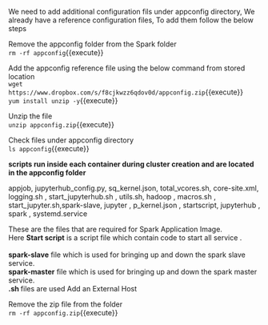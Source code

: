 

We need to add additional configuration fils under appconfig directory, We already have a reference configuration files, To add them follow the below steps<br>

Remove the appconfig folder from the Spark folder<br>
`rm -rf appconfig`{{execute}}

Add the appconfig reference file using the below command from stored location<br>
`wget https://www.dropbox.com/s/f8cjkwzz6qdov0d/appconfig.zip`{{execute}}
<br>`yum install unzip -y`{{execute}}

Unzip the file<br>
`unzip appconfig.zip`{{execute}}

Check files under appconfig directory<br>
`ls appconfig`{{execute}}

<strong>scripts run inside each container during cluster creation and are located in the appconfig folder</strong>

appjob,         jupyterhub_config.py,  sq_kernel.json,       total_vcores.sh,
core-site.xml,  logging.sh  ,          start_jupyterhub.sh , utils.sh,
hadoop ,        macros.sh  ,           start_jupyter.sh,spark-slave,
jupyter ,       p_kernel.json  ,       startscript,
jupyterhub  ,   spark  ,               systemd.service

These are the files that are required for Spark Application Image.<br>
Here <b>Start script</b> is a script file which contain code to start all service .<br>
<br><b>spark-slave</b> file which is used for bringing up and down the spark slave service.
<br><b>spark-master</b> file which is used for bringing up and down the spark master service.
<br><b>.sh </b> files are used Add an External Host<br>


Remove the zip file from the folder<br>
`rm -rf appconfig.zip`{{execute}}

